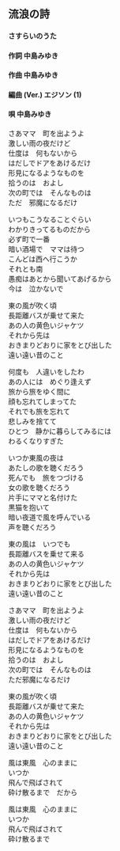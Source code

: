 ## 流浪の詩
#### さすらいのうた


#### 作詞        中島みゆき
#### 作曲        中島みゆき
#### 編曲 (Ver.) エジソン (1)
#### 唄          中島みゆき


さあママ　町を出ようよ  
激しい雨の夜だけど  
仕度は　何もないから  
はだしでドアをあけるだけ  
形見になるようなものを  
拾うのは　およし  
次の町では　そんなものは  
ただ　邪魔になるだけ  


いつもこうなることぐらい  
わかりきってるものだから  
必ず町で一番  
暗い酒場で　ママは待つ  
こんどは西へ行こうか  
それとも南  
愚痴はあとから聞いてあげるから  
今は　泣かないで  

東の風が吹く頃  
長距離バスが乗せて来た  
あの人の黄色いジャケツ  
それから先は  
おきまりどおりに家をとび出した  
遠い遠い昔のこと  


何度も　人違いをしたわ  
あの人には　めぐり逢えず  
旅から旅をゆく間に  
顔も忘れてしまってた  
それでも旅を忘れて  
悲しみを捨てて  
ひとつ　静かに暮らしてみるには  
わるくなりすぎた  


いつか東風の夜は  
あたしの歌を聴くだろう  
死んでも　旅をつづける  
女の歌を聴くだろう  
片手にママと名付けた  
黒猫を抱いて  
暗い夜道で風を呼んでいる  
声を聴くだろう  

東の風は　いつでも  
長距離バスを乗せて来る  
あの人の黄色いジャケツ  
それから先は  
おきまりどおりに家をとび出した  
遠い遠い昔のこと  


さあママ　町を出ようよ  
激しい雨の夜だけど  
仕度は　何もないから  
はだしでドアをあけるだけ  
形見になるようなものを  
拾うのは　およし  
次の町では　そんなものは  
ただ邪魔になるだけ  

東の風が吹く頃  
長距離バスが乗せて来た  
あの人の黄色いジャケツ  
それから先は  
おきまりどおりに家をとび出した  
遠い遠い昔のこと  

風は東風　心のままに  
いつか  
飛んで飛ばされて  
砕け散るまで　だから  

風は東風　心のままに  
いつか  
飛んで飛ばされて  
砕け散るまで  
